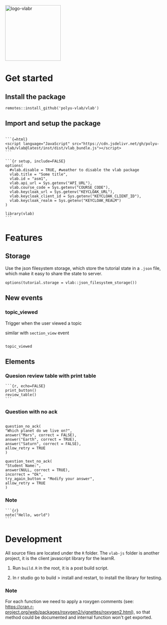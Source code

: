 <img width="178" alt="logo-vlabr" src="https://user-images.githubusercontent.com/6602723/197333698-b6d66006-0b52-4a09-a9e4-d188f0fdc157.png">

# Get started

## Install the package
```
remotes::install_github('polyu-vlab/vlab')
```

## Import and setup the package

````

```{=html}
<script language="JavaScript" src="https://cdn.jsdelivr.net/gh/polyu-vlab/vlab@latest/inst/dist/vlab_bundle.js"></script>
```

```{r setup, include=FALSE}
options(
  #vlab.disable = TRUE, #weather to disable the vlab package
  vlab.title = "Some title",
  vlab.id = "asm1",
  vlab.api_url = Sys.getenv("API_URL"),
  vlab.course_code = Sys.getenv("COURSE_CODE"),
  vlab.keycloak_url = Sys.getenv("KEYCLOAK_URL"),
  vlab.keycloak_client_id = Sys.getenv("KEYCLOAK_CLIENT_ID"),
  vlab.keycloak_realm = Sys.getenv("KEYCLOAK_REALM")
)

library(vlab)
```
````

# Features

## Storage

Use the json filesystem storage, which store the tutorial state in a `.json` file, which make it easy to share the state to server.

```
options(tutorial.storage = vlab::json_filesystem_storage())
```

## New events

### topic_viewed

Trigger when the user viewed a topic

similar with `section_view` event

```

topic_viewed

```

## Elements

### Quesion review table with print table
````
```{r, echo=FALSE}
print_button()
review_table()
```
````

### Question with no ack

```

question_no_ack(
"Which planet do we live on?",
answer("Mars", correct = FALSE),
answer("Earth", correct = TRUE),
answer("Saturn", correct = FALSE),
allow_retry = TRUE
)

question_text_no_ack(
"Student Name:",
answer(NULL, correct = TRUE),
incorrect = "Ok",
try_again_button = "Modify your answer",
allow_retry = TRUE
)

```

### Note
````
```{r}
note("Hello, world")
```
````


# Development

All source files are located under the `R` folder.
The `vlab-js` folder is another project, it is the client javascript library for the learnR.

1. Run `build.R` in the root, it is a post build script.

2. In r studio go to build > install and restart, to install the library for testing.

### Note

For each function we need to apply a roxygen comments (see: https://cran.r-project.org/web/packages/roxygen2/vignettes/roxygen2.html), so that method could be documented and internal function won't get exported.
